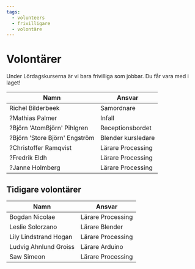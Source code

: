 ```yaml
---
tags:
  - volunteers
  - frivilligare
  - volontäre
---
```


# Volontärer

Under Lördagskurserna är vi bara frivilliga som jobbar.
Du får vara med i laget!

Namn                         |Ansvar
-----------------------------|----------
Richel Bilderbeek            |Samordnare
?Mathias Palmer              |Infall
?Björn 'AtomBjörn' Pihlgren  |Receptionsbordet
?Björn 'Store Björn' Engström|Blender kursledare 
?Christoffer Ramqvist        |Lärare Processing
?Fredrik Eldh                |Lärare Processing
?Janne Holmberg              |Lärare Processing

## Tidigare volontärer

Namn                 |Ansvar
---------------------|----------
Bogdan Nicolae       |Lärare Processing
Leslie Solorzano     |Lärare Blender
Lily Lindstrand Hogan|Lärare Processing
Ludvig Ahnlund Groiss|Lärare Arduino
Saw Simeon           |Lärare Processing
